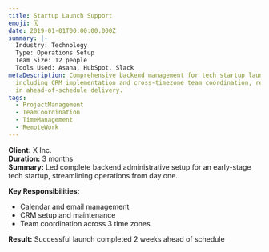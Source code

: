 ```yaml
---
title: Startup Launch Support
emoji: 🗓
date: 2019-01-01T00:00:00.000Z
summary: |-
  Industry: Technology
  Type: Operations Setup
  Team Size: 12 people
  Tools Used: Asana, HubSpot, Slack
metaDescription: Comprehensive backend management for tech startup launch,
  including CRM implementation and cross-timezone team coordination, resulting
  in ahead-of-schedule delivery.
tags:
  - ProjectManagement
  - TeamCoordination
  - TimeManagement
  - RemoteWork
---
```

**Client:** X Inc.\
**Duration:** 3 months\
**Summary:** Led complete backend administrative setup for an early-stage tech startup, streamlining operations from day one.

**Key Responsibilities:**

* Calendar and email management
* CRM setup and maintenance
* Team coordination across 3 time zones

**Result:** Successful launch completed 2 weeks ahead of schedule